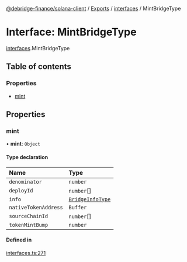 [@debridge-finance/solana-client](../README.md) / [Exports](../modules.md) / [interfaces](../modules/interfaces.md) / MintBridgeType

# Interface: MintBridgeType

[interfaces](../modules/interfaces.md).MintBridgeType

## Table of contents

### Properties

- [mint](interfaces.MintBridgeType.md#mint)

## Properties

### mint

• **mint**: `Object`

#### Type declaration

| Name | Type |
| :------ | :------ |
| `denominator` | `number` |
| `deployId` | `number`[] |
| `info` | [`BridgeInfoType`](interfaces.BridgeInfoType.md) |
| `nativeTokenAddress` | `Buffer` |
| `sourceChainId` | `number`[] |
| `tokenMintBump` | `number` |

#### Defined in

[interfaces.ts:271](https://github.com/debridge-finance/solana-contracts-client/blob/1b61583/src/interfaces.ts#L271)

